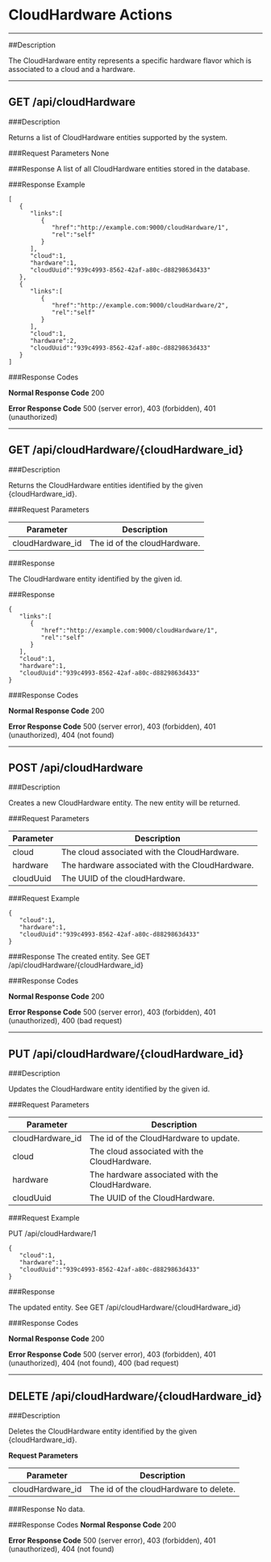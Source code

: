 # CloudHardware Actions
***

##Description

The CloudHardware entity represents a specific hardware flavor which is associated to a cloud and a hardware.
***
## GET /api/cloudHardware

###Description

Returns a list of CloudHardware entities supported by the system.

###Request Parameters
None

###Response
A list of all CloudHardware entities stored in the database.

###Response Example
```
[  
   {  
      "links":[  
         {  
            "href":"http://example.com:9000/cloudHardware/1",
            "rel":"self"
         }
      ],
      "cloud":1,
      "hardware":1,
      "cloudUuid":"939c4993-8562-42af-a80c-d8829863d433"
   },
   {  
      "links":[  
         {  
            "href":"http://example.com:9000/cloudHardware/2",
            "rel":"self"
         }
      ],
      "cloud":1,
      "hardware":2,
      "cloudUuid":"939c4993-8562-42af-a80c-d8829863d433"
   }
]
```
###Response Codes

**Normal Response Code** 200

**Error Response Code** 500 (server error), 403 (forbidden), 401 (unauthorized)

***

## GET /api/cloudHardware/{cloudHardware_id}

###Description

Returns the CloudHardware entities identified by the given {cloudHardware_id}.

###Request Parameters

Parameter           | Description
-------------       | -------------
cloudHardware_id    | The id of the cloudHardware.

###Response

The CloudHardware entity identified by the given id.

###Response

```
{  
   "links":[  
      {  
         "href":"http://example.com:9000/cloudHardware/1",
         "rel":"self"
      }
   ],
   "cloud":1,
   "hardware":1,
   "cloudUuid":"939c4993-8562-42af-a80c-d8829863d433"
}
```

###Response Codes

**Normal Response Code** 200

**Error Response Code** 500 (server error), 403 (forbidden), 401 (unauthorized), 404 (not found)

***

## POST /api/cloudHardware

###Description

Creates a new CloudHardware entity. The new entity will be returned.

###Request Parameters

Parameter           | Description
-------------       | -------------
cloud               | The cloud associated with the CloudHardware.
hardware            | The hardware associated with the CloudHardware.
cloudUuid           | The UUID of the cloudHardware.

###Request Example 

```
{  
   "cloud":1,
   "hardware":1,
   "cloudUuid":"939c4993-8562-42af-a80c-d8829863d433"
}
```

###Response
The created entity. See GET /api/cloudHardware/{cloudHardware_id}

###Response Codes

**Normal Response Code** 200

**Error Response Code** 500 (server error), 403 (forbidden), 401 (unauthorized), 400 (bad request)

***

## PUT /api/cloudHardware/{cloudHardware_id}

###Description

Updates the CloudHardware entity identified by the given id.

###Request Parameters

Parameter           | Description
-------------       | -------------
cloudHardware_id    | The id of the CloudHardware to update.
cloud               | The cloud associated with the CloudHardware.
hardware            | The hardware associated with the CloudHardware.
cloudUuid           | The UUID of the CloudHardware.

###Request Example

PUT /api/cloudHardware/1

```
{  
   "cloud":1,
   "hardware":1,
   "cloudUuid":"939c4993-8562-42af-a80c-d8829863d433"
}
```

###Response

The updated entity. See GET /api/cloudHardware/{cloudHardware_id}

###Response Codes

**Normal Response Code** 200

**Error Response Code** 500 (server error), 403 (forbidden), 401 (unauthorized), 404 (not found), 400 (bad request)

***

## DELETE /api/cloudHardware/{cloudHardware_id}

###Description

Deletes the CloudHardware entity identified by the given {cloudHardware_id}.

**Request Parameters** 

Parameter          | Description
-------------      | -------------
cloudHardware_id   | The id of the cloudHardware to delete.


###Response
No data.

###Response Codes
**Normal Response Code** 200

**Error Response Code** 500 (server error), 403 (forbidden), 401 (unauthorized), 404 (not found)